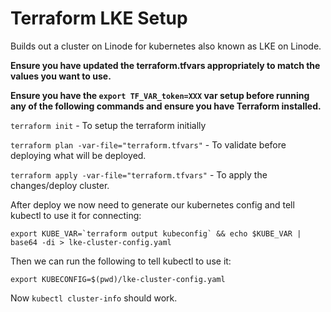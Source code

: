 # Terraform LKE Setup
Builds out a cluster on Linode for kubernetes also known as LKE on Linode.

**Ensure you have updated the terraform.tfvars appropriately to match the values you want to use.**

**Ensure you have the `export TF_VAR_token=XXX` var setup before running any of the following commands and ensure you have Terraform installed.**

`terraform init` - To setup the terraform initially

`terraform plan -var-file="terraform.tfvars"` - To validate before deploying what will be deployed.

`terraform apply -var-file="terraform.tfvars"` - To apply the changes/deploy cluster.

After deploy we now need to generate our kubernetes config and tell kubectl to use it for connecting:

```
export KUBE_VAR=`terraform output kubeconfig` && echo $KUBE_VAR | base64 -di > lke-cluster-config.yaml

```

Then we can run the following to tell kubectl to use it:

```
export KUBECONFIG=$(pwd)/lke-cluster-config.yaml
```

Now `kubectl cluster-info` should work.